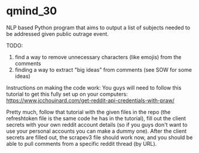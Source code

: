 # qmind_30
NLP based Python program that aims to output a list of subjects needed to be addressed given public outrage event. 

TODO:
1) find a way to remove unnecessary characters (like emojis) from the comments
2) finding a way to extract "big ideas" from comments (see SOW for some ideas) 

Instructions on making the code work:
You guys will need to follow this tutorial to get this fully set up on your computers:
https://www.jcchouinard.com/get-reddit-api-credentials-with-praw/

Pretty much, follow that tutorial with the given files in the repo (the refreshtoken file is the same code he has in the tutorial), fill out the client secrets with your own reddit account details (so if you guys don't want to use your personal accounts you can make a dummy one).  After the client secrets are filled out, the scrapev3 file should work now, and you should be able to pull comments from a specific reddit thread (by URL).  
